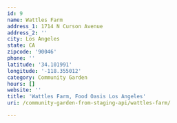 ```yaml
---
id: 9
name: Wattles Farm
address_1: 1714 N Curson Avenue
address_2: ''
city: Los Angeles
state: CA
zipcode: '90046'
phone: ''
latitude: '34.101991'
longitude: '-118.355012'
category: Community Garden
hours: []
website: ''
title: 'Wattles Farm, Food Oasis Los Angeles'
uri: /community-garden-from-staging-api/wattles-farm/

---
```

